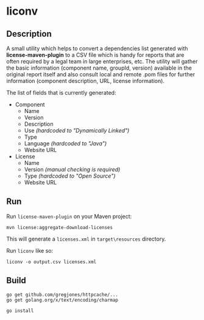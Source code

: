 # liconv

## Description
A small utility which helps to convert a dependencies list generated with **license-maven-plugin** to a CSV file which is handy for reports that are often required by a legal team in large enterprises, etc. The utility will gather the basic information (component name, groupId, version) available in the original report itself and also consult local and remote .pom files for further information (component description, URL, license information).

The list of fields that is currently generated:
- Component
  - Name
  - Version
  - Description
  - Use _(hardcoded to "Dynamically Linked")_
  - Type
  - Language _(hardcoded to "Java")_
  - Website URL
- License
  - Name
  - Version _(manual checking is required)_
  - Type _(hardcoded to "Open Source")_
  - Website URL
 
## Run
Run `license-maven-plugin` on your Maven project: 
```
mvn license:aggregate-download-licenses
```
This will generate a `licenses.xml` in `target\resources` directory. 

Run `liconv` like so:
```
liconv -o output.csv licenses.xml
```

## Build

```
go get github.com/gregjones/httpcache/...
go get golang.org/x/text/encoding/charmap

go install
```
